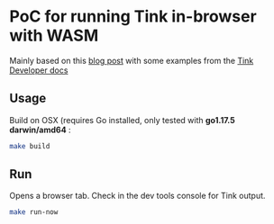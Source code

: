 # PoC for running Tink in-browser with WASM

Mainly based on this [blog post](https://itnext.io/webassemply-with-golang-by-scratch-e05ec5230558) with some examples from the [Tink Developer docs](https://pkg.go.dev/github.com/google/tink/go/aead#example-package)

## Usage

Build on OSX (requires Go installed, only tested with **go1.17.5 darwin/amd64** :

```bash
make build
```

## Run

Opens a browser tab. Check in the dev tools console for Tink output.

```bash
make run-now
```
